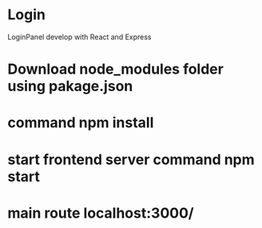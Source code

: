 # Login
LoginPanel develop with React and Express
# Download node_modules folder using pakage.json
# command npm install
# start frontend server command npm start
# main route localhost:3000/
